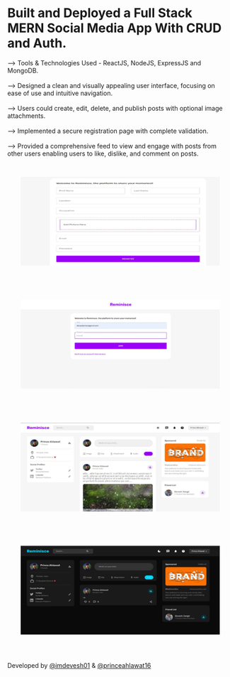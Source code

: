 # Built and Deployed a Full Stack MERN Social Media App With CRUD and Auth.

--> Tools & Technologies Used - ReactJS, NodeJS, ExpressJS and MongoDB. <br><br>
--> Designed a clean and visually appealing user interface, focusing on ease of use and intuitive navigation. <br><br>
--> Users could create, edit, delete, and publish posts with optional image attachments.<br><br>
--> Implemented a secure registration page with complete validation. <br><br>
--> Provided a comprehensive feed to view and engage with posts from other users enabling users to like, dislike, and comment on posts. <br>

<img src="/registration.png"   style="width:450px;height:200px;margin: 30px;" align="center" /> <br><br>
<img src="/login.png"   style="width:450px;height:200px;margin: 30px;" align="center" /><br><br>
<img src="/home.png"   style="width:450px;height:200px;margin: 30px;" align="center" /><br><br>
<img src="/home dark.png"   style="width:450px;height:200px;margin: 30px;" align="center" /><br><br>

Developed by [@imdevesh01](https://github.com/imdevesh01) & [@princeahlawat16](https://github.com/princeahlawat16)